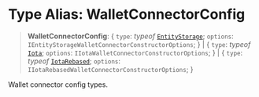 # Type Alias: WalletConnectorConfig

> **WalletConnectorConfig**: \{ `type`: *typeof* [`EntityStorage`](../variables/WalletConnectorType.md#entitystorage); `options`: `IEntityStorageWalletConnectorConstructorOptions`; \} \| \{ `type`: *typeof* [`Iota`](../variables/WalletConnectorType.md#iota); `options`: `IIotaWalletConnectorConstructorOptions`; \} \| \{ `type`: *typeof* [`IotaRebased`](../variables/WalletConnectorType.md#iotarebased); `options`: `IIotaRebasedWalletConnectorConstructorOptions`; \}

Wallet connector config types.
